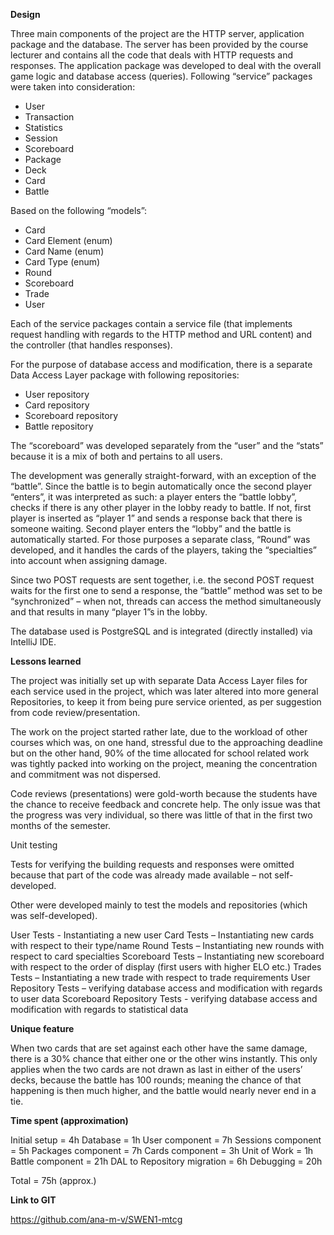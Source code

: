 **Design**

Three main components of the project are the HTTP server, application package and the database.
The server has been provided by the course lecturer and contains all the code that deals with HTTP requests and responses.
The application package was developed to deal with the overall game logic and database access (queries).
Following “service” packages were taken into consideration:

- User
- Transaction
- Statistics
- Session
- Scoreboard
- Package
- Deck
- Card
- Battle

Based on the following “models”:

- Card
- Card Element (enum)
- Card Name (enum)
- Card Type (enum)
- Round
- Scoreboard
- Trade
- User


Each of the service packages contain a service file (that implements request handling with regards to the HTTP method and URL content) and the controller (that handles responses).

For the purpose of database access and modification, there is a separate Data Access Layer package with following repositories:

- User repository
- Card repository
- Scoreboard repository
- Battle repository

The “scoreboard” was developed separately from the “user” and the “stats” because it is a mix of both and pertains to all users.

The development was generally straight-forward, with an exception of the “battle”.
Since the battle is to begin automatically once the second player “enters”, it was interpreted as such: a player enters the “battle lobby”, checks if there is any other player in the lobby ready to battle. If not, first player is inserted as “player 1” and sends a response back that there is someone waiting. Second player enters the “lobby” and the battle is automatically started.
For those purposes a separate class, “Round” was developed, and it handles the cards of the players, taking the “specialties” into account when assigning damage.

Since two POST requests are sent together, i.e. the second POST request waits for the first one to send a response, the “battle” method was set to be “synchronized” – when not, threads can access the method simultaneously and that results in many “player 1”s in the lobby.

The database used is PostgreSQL and is integrated (directly installed) via IntelliJ IDE.

**Lessons learned**

The project was initially set up with separate Data Access Layer files for each service used in the project, which was later altered into more general Repositories, to keep it from being pure service oriented, as per suggestion from code review/presentation.

The work on the project started rather late, due to the workload of other courses which was, on one hand, stressful due to the approaching deadline but on the other hand, 90% of the time allocated for school related work was tightly packed into working on the project, meaning the concentration and commitment was not dispersed.

Code reviews (presentations) were gold-worth because the students have the chance to receive feedback and concrete help. The only issue was that the progress was very individual, so there was little of that in the first two months of the semester.

Unit testing

Tests for verifying the building requests and responses were omitted because that part of the code was already made available – not self-developed.

Other were developed mainly to test the models and repositories (which was self-developed).

User Tests - Instantiating a new user
Card Tests – Instantiating new cards with respect to their type/name
Round Tests – Instantiating new rounds with respect to card specialties
Scoreboard Tests – Instantiating new scoreboard with respect to the order of display (first users with higher ELO etc.)
Trades Tests – Instantiating a new trade with respect to trade requirements
User Repository Tests – verifying database access and modification with regards to user data
Scoreboard Repository Tests - verifying database access and modification with regards to statistical data


**Unique feature**

When two cards that are set against each other have the same damage, there is a 30% chance that either one or the other wins instantly. This only applies when the two cards are not drawn as last in either of the users’ decks, because the battle has 100 rounds; meaning the chance of that happening is then much higher, and the battle would nearly never end in a tie.

**Time spent (approximation)**

Initial setup = 4h
Database = 1h
User component = 7h
Sessions component = 5h
Packages component = 7h
Cards component = 3h
Unit of Work = 1h
Battle component = 21h
DAL to Repository migration = 6h
Debugging = 20h

Total = 75h (approx.)


**Link to GIT**

https://github.com/ana-m-v/SWEN1-mtcg
